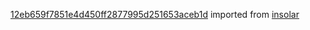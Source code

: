 [12eb659f7851e4d450ff2877995d251653aceb1d](https://github.com/insolar/insolar/commit/12eb659f7851e4d450ff2877995d251653aceb1d) imported from [insolar](https://github.com/insolar/insolar)
